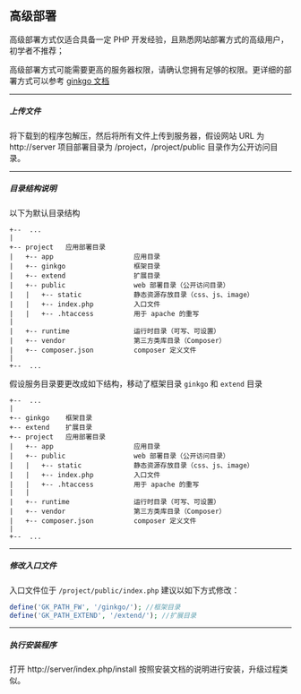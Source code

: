 ## 高级部署

高级部署方式仅适合具备一定 PHP 开发经验，且熟悉网站部署方式的高级用户，初学者不推荐；

高级部署方式可能需要更高的服务器权限，请确认您拥有足够的权限。更详细的部署方式可以参考 [ginkgo 文档](https://doc.baigo.net/ginkgo/deploy/overview)

----------

##### 上传文件

将下载到的程序包解压，然后将所有文件上传到服务器，假设网站 URL 为 http://server 项目部署目录为 /project，/project/public 目录作为公开访问目录。

----------

##### 目录结构说明

以下为默认目录结构

    +--  ...
    |
    +-- project   应用部署目录
    |   +-- app                    应用目录
    |   +-- ginkgo                 框架目录
    |   +-- extend                 扩展目录
    |   +-- public                 web 部署目录（公开访问目录）
    |   |   +-- static             静态资源存放目录（css、js、image）
    |   |   +-- index.php          入口文件
    |   |   +-- .htaccess          用于 apache 的重写
    |
    |   +-- runtime                运行时目录（可写、可设置）
    |   +-- vendor                 第三方类库目录（Composer）
    |   +-- composer.json          composer 定义文件
    |
    +--  ...


假设服务目录要更改成如下结构，移动了框架目录 `ginkgo` 和 `extend` 目录

    +--  ...
    |
    +-- ginkgo    框架目录
    +-- extend    扩展目录
    +-- project   应用部署目录
    |   +-- app                    应用目录
    |   +-- public                 web 部署目录（公开访问目录）
    |   |   +-- static             静态资源存放目录（css、js、image）
    |   |   +-- index.php          入口文件
    |   |   +-- .htaccess          用于 apache 的重写
    |   |
    |   +-- runtime                运行时目录（可写、可设置）
    |   +-- vendor                 第三方类库目录（Composer）
    |   +-- composer.json          composer 定义文件
    |
    +--  ...

----------

##### 修改入口文件

入口文件位于 `/project/public/index.php` 建议以如下方式修改：

```php
define('GK_PATH_FW', '/ginkgo/'); //框架目录
define('GK_PATH_EXTEND', '/extend/'); //扩展目录
```

----------

##### 执行安装程序

打开 http://server/index.php/install 按照安装文档的说明进行安装，升级过程类似。

